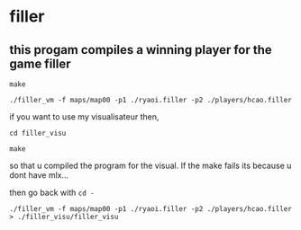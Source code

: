 # filler

## this progam compiles a winning player for the game filler

`make`

`./filler_vm -f maps/map00 -p1 ./ryaoi.filler -p2 ./players/hcao.filler`

if you want to use my visualisateur then,

`cd filler_visu`

`make`

so that u compiled the program for the visual.
If the make fails its because u dont have mlx...

then go back with `cd - `

`./filler_vm -f maps/map00 -p1 ./ryaoi.filler -p2 ./players/hcao.filler > ./filler_visu/filler_visu`
